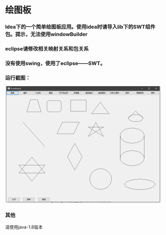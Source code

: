 # 绘图板
### Idea下的一个简单绘图板应用。使用idea时请导入lib下的SWT组件包。提示，无法使用windowBuilder
### eclipse请修改相关映射关系和包关系
### 没有使用swing，使用了eclipse——SWT。
### 运行截图：
![image](https://github.com/shencang/DrawBoard/blob/master/swt.png)

### 其他
请使用java-1.8版本
